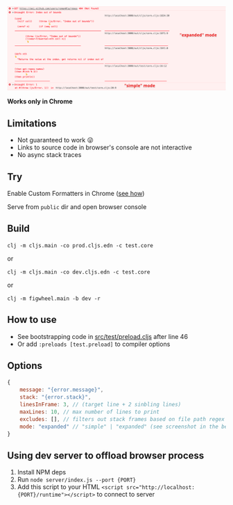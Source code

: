 <img src="screenshot.png" />

**Works only in Chrome**

## Limitations

- Not guaranteed to work 😜
- Links to source code in browser's console are not interactive
- No async stack traces

## Try

Enable Custom Formatters in Chrome ([see how](http://www.mattzeunert.com/2016/02/19/custom-chrome-devtools-object-formatters.html))

Serve from `public` dir and open browser console

## Build

```
clj -m cljs.main -co prod.cljs.edn -c test.core
```

or

```
clj -m cljs.main -co dev.cljs.edn -c test.core
```

or

```
clj -m figwheel.main -b dev -r
```

## How to use

- See bootstrapping code in [src/test/preload.cljs](src/test/preload.cljs) after line 46
- Or add `:preloads [test.preload]` to compiler options

## Options

```js
{
    message: "{error.message}",
    stack: "{error.stack}",
    linesInFrame: 3, // (target line + 2 sinbling lines)
    maxLines: 10, // max number of lines to print
    excludes: [], // filters out stack frames based on file path regex [".*\/cljs\/core.cljs$"]
    mode: "expanded" // "simple" | "expanded" (see screenshot in the beginning of the document)
}
```

## Using dev server to offload browser process

1. Install NPM deps
2. Run `node server/index.js --port {PORT}`
3. Add this script to your HTML `<script src="http://localhost:{PORT}/runtime"></script>` to connect to server

